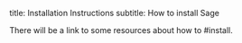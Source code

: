 title: Installation Instructions
subtitle: How to install Sage

There will be a link to some resources about how to #install.
